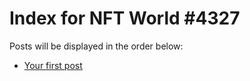 # Index for NFT World #4327
Posts will be displayed in the order below:

- [Your first post](./001-first.md)

